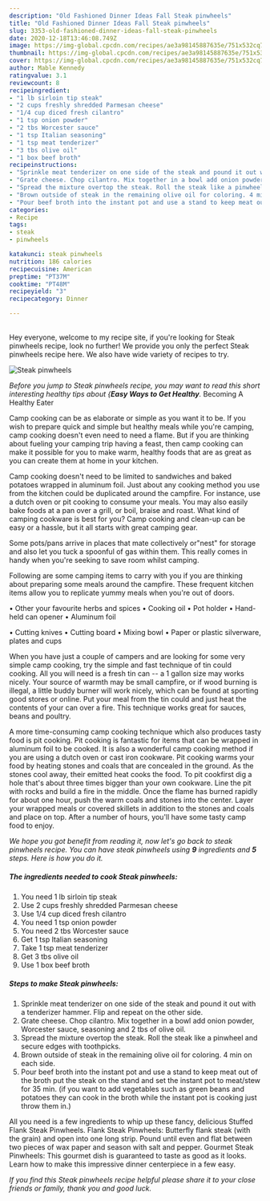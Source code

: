```yaml
---
description: "Old Fashioned Dinner Ideas Fall Steak pinwheels"
title: "Old Fashioned Dinner Ideas Fall Steak pinwheels"
slug: 3353-old-fashioned-dinner-ideas-fall-steak-pinwheels
date: 2020-12-18T13:46:08.749Z
image: https://img-global.cpcdn.com/recipes/ae3a98145887635e/751x532cq70/steak-pinwheels-recipe-main-photo.jpg
thumbnail: https://img-global.cpcdn.com/recipes/ae3a98145887635e/751x532cq70/steak-pinwheels-recipe-main-photo.jpg
cover: https://img-global.cpcdn.com/recipes/ae3a98145887635e/751x532cq70/steak-pinwheels-recipe-main-photo.jpg
author: Mable Kennedy
ratingvalue: 3.1
reviewcount: 8
recipeingredient:
- "1 lb sirloin tip steak"
- "2 cups freshly shredded Parmesan cheese"
- "1/4 cup diced fresh cilantro"
- "1 tsp onion powder"
- "2 tbs Worcester sauce"
- "1 tsp Italian seasoning"
- "1 tsp meat tenderizer"
- "3 tbs olive oil"
- "1 box beef broth"
recipeinstructions:
- "Sprinkle meat tenderizer on one side of the steak and pound it out with a tenderizer hammer. Flip and repeat on the other side."
- "Grate cheese. Chop cilantro. Mix together in a bowl add onion powder, Worcester sauce, seasoning and 2 tbs of olive oil."
- "Spread the mixture overtop the steak. Roll the steak like a pinwheel and secure edges with toothpicks."
- "Brown outside of steak in the remaining olive oil for coloring. 4 min on each side."
- "Pour beef broth into the instant pot and use a stand to keep meat out of the broth put the steak on the stand and set the instant pot to meat/stew for 35 min. (if you want to add vegetables such as green beans and potatoes they can cook in the broth while the instant pot is cooking just throw them in.)"
categories:
- Recipe
tags:
- steak
- pinwheels

katakunci: steak pinwheels 
nutrition: 186 calories
recipecuisine: American
preptime: "PT37M"
cooktime: "PT48M"
recipeyield: "3"
recipecategory: Dinner

---
```

<br>
Hey everyone, welcome to my recipe site, if you're looking for Steak pinwheels recipe, look no further! We provide you only the perfect Steak pinwheels recipe here. We also have wide variety of recipes to try.
<br>


![Steak pinwheels](https://img-global.cpcdn.com/recipes/ae3a98145887635e/751x532cq70/steak-pinwheels-recipe-main-photo.jpg)

<i>Before you jump to Steak pinwheels recipe, you may want to read this short interesting healthy tips about {<strong>Easy Ways to Get Healthy</strong>.</i>
Becoming A Healthy Eater

    
Camp cooking can be as elaborate or simple as you want it to be. If you wish to prepare quick and simple but healthy meals while you're camping, camp cooking doesn't even need to need a flame. But if you are thinking about fueling your camping trip having a feast, then camp cooking can make it possible for you to make warm, healthy foods that are as great as you can create them at home in your kitchen.

Camp cooking doesn't need to be limited to sandwiches and baked potatoes wrapped in aluminum foil.  Just about any cooking method you use from the kitchen could be duplicated around the campfire. For instance, use a dutch oven or pit cooking to consume your meals. You may also easily bake foods at a pan over a grill, or boil, braise and roast. What kind of camping cookware is best for you? Camp cooking and clean-up can be easy or a hassle, but it all starts with great camping gear.

Some pots/pans arrive in places that mate collectively or"nest" for storage and also let you tuck a spoonful of gas within them. This really comes in handy when you're seeking to save room whilst camping.

Following are some camping items to carry with you if you are thinking about preparing some meals around the campfire. These frequent kitchen items allow you to replicate yummy meals when you're out of doors.


• Other your favourite herbs and spices
• Cooking oil
• Pot holder
• Hand-held can opener
• Aluminum foil

• Cutting knives
• Cutting board
• Mixing bowl
• Paper or plastic silverware, plates and cups

When you have just a couple of campers and are looking for some very simple camp cooking, try the simple and fast technique of tin could cooking. All you will need is a fresh tin can -- a 1 gallon size may works nicely. Your source of warmth may be small campfire, or if wood burning is illegal, a little buddy burner will work nicely, which can be found at sporting good stores or online. Put your meal from the tin could and just heat the contents of your can over a fire.  This technique works great for sauces, beans and poultry.

A more time-consuming camp cooking technique which also produces tasty food is pit cooking. Pit cooking is fantastic for items that can be wrapped in aluminum foil to be cooked.  It is also a wonderful camp cooking method if you are using a dutch oven or cast iron cookware. Pit cooking warms your food by heating stones and coals that are concealed in the ground. As the stones cool away, their emitted heat cooks the food. To pit cookfirst dig a hole that's about three times bigger than your own cookware. Line the pit with rocks and build a fire in the middle. Once the flame has burned rapidly for about one hour, push the warm coals and stones into the center. Layer your wrapped meals or covered skillets in addition to the stones and coals and place on top. After a number of hours, you'll have some tasty camp food to enjoy.


<i>We hope you got benefit from reading it, now let's go back to steak pinwheels recipe. You can have steak pinwheels using <strong>9</strong> ingredients and <strong>5</strong> steps. Here is how you do it.
</i>

##### The ingredients needed to cook Steak pinwheels:

1. You need 1 lb sirloin tip steak
1. Use 2 cups freshly shredded Parmesan cheese
1. Use 1/4 cup diced fresh cilantro
1. You need 1 tsp onion powder
1. You need 2 tbs Worcester sauce
1. Get 1 tsp Italian seasoning
1. Take 1 tsp meat tenderizer
1. Get 3 tbs olive oil
1. Use 1 box beef broth


##### Steps to make Steak pinwheels:

1. Sprinkle meat tenderizer on one side of the steak and pound it out with a tenderizer hammer. Flip and repeat on the other side.
1. Grate cheese. Chop cilantro. Mix together in a bowl add onion powder, Worcester sauce, seasoning and 2 tbs of olive oil.
1. Spread the mixture overtop the steak. Roll the steak like a pinwheel and secure edges with toothpicks.
1. Brown outside of steak in the remaining olive oil for coloring. 4 min on each side.
1. Pour beef broth into the instant pot and use a stand to keep meat out of the broth put the steak on the stand and set the instant pot to meat/stew for 35 min. (if you want to add vegetables such as green beans and potatoes they can cook in the broth while the instant pot is cooking just throw them in.)


All you need is a few ingredients to whip up these fancy, delicious Stuffed Flank Steak Pinwheels. Flank Steak Pinwheels: Butterfly flank steak (with the grain) and open into one long strip. Pound until even and flat between two pieces of wax paper and season with salt and pepper. Gourmet Steak Pinwheels: This gourmet dish is guaranteed to taste as good as it looks. Learn how to make this impressive dinner centerpiece in a few easy. 

<i>If you find this Steak pinwheels recipe helpful please share it to your close friends or family, thank you and good luck.</i>
